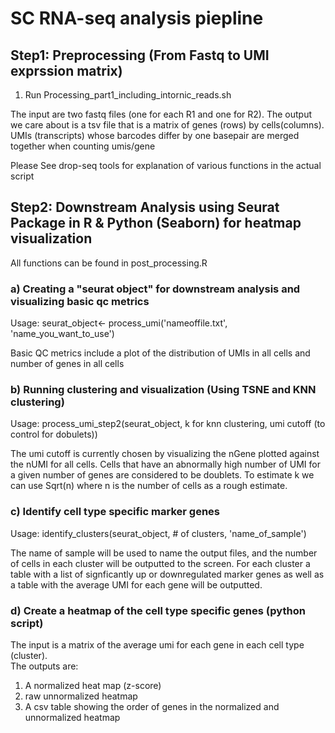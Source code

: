 # SC RNA-seq analysis piepline 



## Step1: Preprocessing (From Fastq to UMI exprssion matrix)
1) Run Processing_part1_including_intornic_reads.sh

The input are two fastq files (one for each R1 and one for R2).  The output we care about is a tsv file that is a matrix of genes (rows) by cells(columns).  UMIs (transcripts) whose barcodes differ by one basepair are merged together when counting umis/gene 

Please See drop-seq tools for explanation of various functions in the actual script

## Step2: Downstream Analysis using Seurat Package in R & Python (Seaborn) for heatmap visualization

All functions can be found in post_processing.R 

### a) Creating a "seurat object" for downstream analysis and visualizing basic qc metrics 

Usage: seurat_object<- process_umi('nameoffile.txt', 'name_you_want_to_use')

Basic QC metrics include a plot of the distribution of UMIs in all cells and number of genes in all cells

### b) Running clustering and visualization (Using TSNE and KNN clustering) 

Usage: process_umi_step2(seurat_object, k for knn clustering, umi cutoff (to control for dobulets))

The umi cutoff is currently chosen by visualizing the nGene plotted against the nUMI for all cells.  Cells that have an abnormally high number of UMI 
for a given number of genes are considered to be doublets. To estimate k we can use Sqrt(n) where n is the number of cells as a rough estimate.  

### c) Identify cell type specific marker genes 

Usage: identify_clusters(seurat_object, # of clusters, 'name_of_sample')  

The name of sample will be used to name the output files, and the number of cells in each cluster will be outputted to the screen.
For each cluster a table with a list of signficantly up or downregulated marker genes as well as a table with the average UMI for each gene will be outputted. 


### d) Create a heatmap of the cell type specific genes  (python script)
The input is a matrix of the average umi for each gene in each cell type (cluster).  
The outputs are:
  1) A normalized heat map (z-score)
  2) raw unnormalized heatmap
  3) A csv table showing the order of genes in the normalized and unnormalized heatmap 










